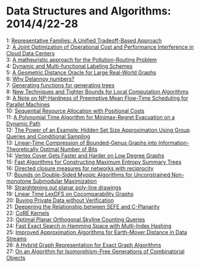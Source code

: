 # Data Structures and Algorithms: 2014/4/22-28  
1: [Representative Families: A Unified Tradeoff-Based Approach](https://doi.org/10.48550/arXiv.1402.3547)  
2: [A Joint Optimization of Operational Cost and Performance Interference in  Cloud Data Centers](https://doi.org/10.48550/arXiv.1404.2842)  
3: [A matheuristic approach for the Pollution-Routing Problem](https://doi.org/10.48550/arXiv.1404.4895)  
4: [Dynamic and Multi-functional Labeling Schemes](https://doi.org/10.48550/arXiv.1404.4982)  
5: [A Geometric Distance Oracle for Large Real-World Graphs](https://doi.org/10.48550/arXiv.1404.5002)  
6: [Why Delannoy numbers?](https://doi.org/10.48550/arXiv.math/0411128)  
7: [Generating functions for generating trees](https://doi.org/10.48550/arXiv.math/0411250)  
8: [New Techniques and Tighter Bounds for Local Computation Algorithms](https://doi.org/10.48550/arXiv.1404.5398)  
9: [A Note on NP-Hardness of Preemptive Mean Flow-Time Scheduling for  Parallel Machines](https://doi.org/10.48550/arXiv.1404.5424)  
10: [Sequential Resource Allocation with Positional Costs](https://doi.org/10.48550/arXiv.1404.5428)  
11: [A Polynomial Time Algorithm for Minimax-Regret Evacuation on a Dynamic  Path](https://doi.org/10.48550/arXiv.1404.5448)  
12: [The Power of an Example: Hidden Set Size Approximation Using Group  Queries and Conditional Sampling](https://doi.org/10.48550/arXiv.1404.5568)  
13: [Linear-Time Compression of Bounded-Genus Graphs into  Information-Theoretically Optimal Number of Bits](https://doi.org/10.48550/arXiv.1401.2538)  
14: [Vertex Cover Gets Faster and Harder on Low Degree Graphs](https://doi.org/10.48550/arXiv.1404.5566)  
15: [Fast Algorithms for Constructing Maximum Entropy Summary Trees](https://doi.org/10.48550/arXiv.1404.5660)  
16: [Directed closure measures for networks with reciprocity](https://doi.org/10.48550/arXiv.1302.6220)  
17: [Bounds on Double-Sided Myopic Algorithms for Unconstrained Non-monotone  Submodular Maximization](https://doi.org/10.48550/arXiv.1312.2173)  
18: [Straightening out planar poly-line drawings](https://doi.org/10.48550/arXiv.1404.5892)  
19: [Linear Time LexDFS on Cocomparability Graphs](https://doi.org/10.48550/arXiv.1404.5996)  
20: [Buying Private Data without Verification](https://doi.org/10.48550/arXiv.1404.6003)  
21: [Deepening the Relationship between SEFE and C-Planarity](https://doi.org/10.48550/arXiv.1404.6175)  
22: [CoRE Kernels](https://doi.org/10.48550/arXiv.1404.6216)  
23: [Optimal Planar Orthogonal Skyline Counting Queries](https://doi.org/10.48550/arXiv.1304.7959)  
24: [Fast Exact Search in Hamming Space with Multi-Index Hashing](https://doi.org/10.48550/arXiv.1307.2982)  
25: [Improved Approximation Algorithms for Earth-Mover Distance in Data  Streams](https://doi.org/10.48550/arXiv.1404.6287)  
26: [A Hybrid Graph Representation for Exact Graph Algorithms](https://doi.org/10.48550/arXiv.1404.6399)  
27: [On an Algorithm for Isomorphism-Free Generations of Combinatorial  Objects](https://doi.org/10.48550/arXiv.1404.6451)  